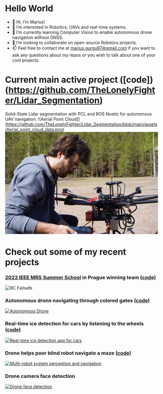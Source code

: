 # Hello World
 
- 👋 Hi, I’m Marius!
- 👀 I’m interested in Robotics, UAVs and real-time systems. 
- 🌱 I’m currently learning Computer Vision to enable autonomous drone navigation without GNSS.
- 💞️ I’m looking to collaborate on open-source Robotics projects.
- 📫 Feel free to contact me at marius.gurgu97@gmail.com if you want to ask any questions about my repos or you wish to talk about one of your cool projects.

# Current main active project ([code])(https://github.com/TheLonelyFighter/Lidar_Segmentation)
Solid-State Lidar segmentation with PCL and ROS Noetic for autonomous UAV navigation.
![Aerial Point Cloud]](https://github.com/TheLonelyFighter/Lidar_Segmentation/blob/main/assets/Aerial_point_cloud_data.png)
![Data gathering session with octocopter and Lidar](https://github.com/TheLonelyFighter/Lidar_Segmentation/blob/main/assets/data_gathering_session.jpeg)


# Check out some of my recent projects

### [2022 IEEE MRS Summer School](http://mrs.felk.cvut.cz/summer-school/) in Prague winning team [(code)](https://github.com/TheLonelyFighter/skynet)
![RC Failsafe](https://github.com/TheLonelyFighter/skynet/blob/master/assets/mrs_summer_school_win.png "RC Failsafe")

### Autonomous drone navigating through colored gates [(code)](https://github.com/TheLonelyFighter/Robots_and_Autonomous_Systems)

[![Autonomous Drone](https://res.cloudinary.com/marcomontalbano/image/upload/v1664446883/video_to_markdown/images/youtube--BtoOrTzUJbk-c05b58ac6eb4c4700831b2b3070cd403.jpg)](https://www.youtube.com/watch?v=BtoOrTzUJbk "Autonomous Drone")

### Real-time ice detection for cars by listening to the wheels [(code)](https://github.com/TheLonelyFighter/Capstone)  
[![Real-time ice detection app for cars](https://res.cloudinary.com/marcomontalbano/image/upload/v1665045752/video_to_markdown/images/youtube--bkv_uZ7uJU0-c05b58ac6eb4c4700831b2b3070cd403.jpg)](https://www.youtube.com/watch?v=bkv_uZ7uJU0 "Real-time ice detection app for cars")

### Drone helps poor blind robot navigate a maze [(code)](https://github.com/TheLonelyFighter/Robots_and_Autonomous_Systems)

[![Multi-robot system perception and navigation](https://res.cloudinary.com/marcomontalbano/image/upload/v1664446964/video_to_markdown/images/youtube--N2d6wZUVL24-c05b58ac6eb4c4700831b2b3070cd403.jpg)](https://www.youtube.com/watch?v=N2d6wZUVL24 "Multi-Robot System perception and navigation")

### Drone camera face detection  
[![Drone face detection](https://res.cloudinary.com/marcomontalbano/image/upload/v1665045864/video_to_markdown/images/youtube--sBoxL8QvF_w-c05b58ac6eb4c4700831b2b3070cd403.jpg)](https://www.youtube.com/watch?v=sBoxL8QvF_w "Drone face detection")





